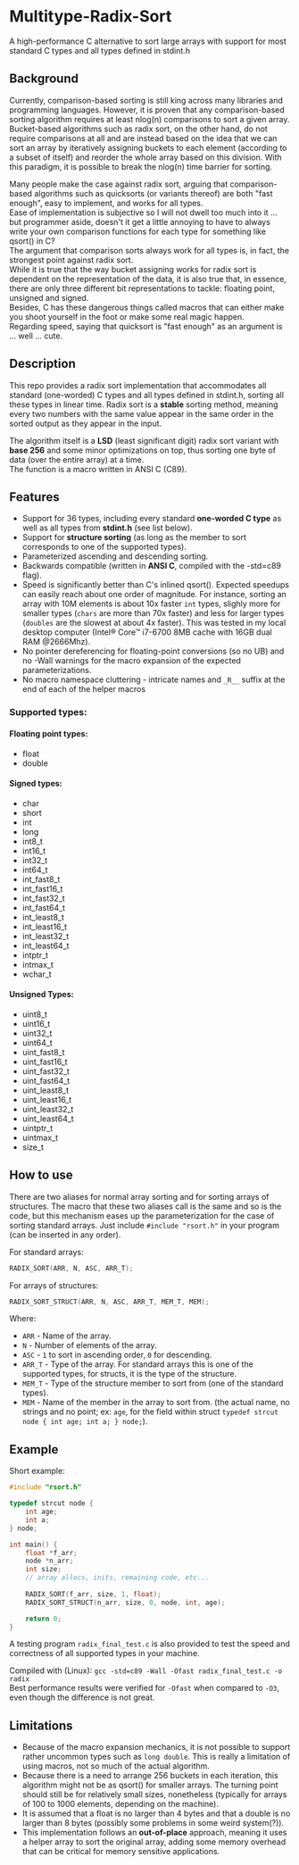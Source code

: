 # Multitype-Radix-Sort
A high-performance C alternative to sort large arrays with support for most standard C types and all types defined in stdint.h

## Background

Currently, comparison-based sorting is still king across many libraries and programming languages.
However, it is proven that any comparison-based sorting algorithm requires at least nlog(n) comparisons to 
sort a given array.<br>
Bucket-based algorithms such as radix sort, on the other hand, do not require comparisons at all and are instead based on the idea that we can sort an array by iteratively assigning buckets to each element (according to a subset of itself) and reorder the whole array based on this division.
With this paradigm, it is possible to break the nlog(n) time barrier for sorting.<br>


Many people make the case against radix sort, arguing that comparison-based algorithms such as quicksorts (or variants thereof) are both "fast enough", easy to implement, and works for all types.<br>
Ease of implementation is subjective so I will not dwell too much into it ... but programmer aside, doesn't it get a little annoying to have to always write your own comparison functions for each type for something like qsort() in C?<br>
The argument that comparison sorts always work for all types is, in fact, the strongest point against radix sort. <br>
While it is true that the way bucket assigning works for radix sort is dependent on the representation of the data, it is also true that, in essence, there are only three different bit representations to tackle: floating point, unsigned and signed. <br>
Besides, C has these dangerous things called macros that can either make you shoot yourself in the foot or make some real magic happen. <br>
Regarding speed, saying that quicksort is "fast enough" as an argument is ... well ... cute.<br>


## Description

This repo provides a radix sort implementation that accommodates all standard (one-worded) C types and all types defined in stdint.h, sorting all these types in linear time.
Radix sort is a **stable** sorting method, meaning every two numbers with the same value appear in the same order in the sorted output as they appear in the input.


The algorithm itself is a **LSD** (least significant digit) radix sort variant with **base 256** and some minor optimizations on top, thus sorting one byte of data (over the entire array) at a time.<br>
The function is a macro written in ANSI C (C89).


## Features

 - Support for 36 types, including every standard **one-worded C type** as well as all types from **stdint.h** (see list below).
 - Support for **structure sorting** (as long as the member to sort corresponds to one of the supported types).
 - Parameterized ascending and descending sorting.
 - Backwards compatible (written in **ANSI C**, compiled with the -std=c89 flag).
 - Speed is significantly better than C's inlined qsort(). Expected speedups can easily reach about one order of magnitude. For instance, sorting an array with 10M elements is about 10x faster `int` types, slighly more for smaller types (`chars` are more than 70x faster) and less for larger types (`doubles` are the slowest at about 4x faster). This was tested in my local desktop computer (Intel® Core™ i7-6700 8MB cache with 16GB dual RAM @2666Mhz).
 - No pointer dereferencing for floating-point conversions (so no UB) and no -Wall warnings for the macro expansion of the expected parameterizations.
 - No macro namespace cluttering -  intricate names and `_R__` suffix at the end of each of the helper macros 

### Supported types:

#### Floating point types:
 - float
 - double

#### Signed types:
 - char
 - short
 - int
 - long
 - int8_t 
 - int16_t
 - int32_t
 - int64_t
 - int_fast8_t
 - int_fast16_t
 - int_fast32_t
 - int_fast64_t
 - int_least8_t
 - int_least16_t
 - int_least32_t
 - int_least64_t
 - intptr_t
 - intmax_t
 - wchar_t

#### Unsigned Types:
 - uint8_t
 - uint16_t
 - uint32_t
 - uint64_t
 - uint_fast8_t
 - uint_fast16_t
 - uint_fast32_t
 - uint_fast64_t
 - uint_least8_t
 - uint_least16_t
 - uint_least32_t
 - uint_least64_t
 - uintptr_t
 - uintmax_t
 - size_t


## How to use

There are two aliases for normal array sorting and for sorting arrays of structures.
The macro that these two aliases call is the same and so is the code, but this mechanism eases up the parameterization for the case of sorting standard arrays.
Just include `#include "rsort.h"` in your program (can be inserted in any order).

For standard arrays:<br>
```c
RADIX_SORT(ARR, N, ASC, ARR_T);
```

For arrays of structures:<br>
```c
RADIX_SORT_STRUCT(ARR, N, ASC, ARR_T, MEM_T, MEM);
```

Where:

 - `ARR` - Name of the array.
 - `N` - Number of elements of the array.
 - `ASC` - `1` to sort in ascending order, `0` for descending.
 - `ARR_T` - Type of the array. For standard arrays this is one of the supported types, for structs, it is the type of the structure.
 - `MEM_T` - Type of the structure member to sort from (one of the standard types).
 - `MEM` - Name of the member in the array to sort from. (the actual name, no strings and no point; ex: `age`, for the field within struct `typedef strcut node { int age; int a; } node;`).


## Example

Short example:

```c
#include "rsort.h"

typedef strcut node {
	int age;
	int a;
} node;

int main() {
	float *f_arr;
	node *n_arr;
	int size;
	// array allocs, inits, remaining code, etc...
	
	RADIX_SORT(f_arr, size, 1, float);
	RADIX_SORT_STRUCT(n_arr, size, 0, node, int, age);

	return 0;
}
```

A testing program `radix_final_test.c` is also provided to test the speed and correctness of all supported types in your machine.

Compiled with (Linux): `gcc -std=c89 -Wall -Ofast radix_final_test.c -o radix`<br>
Best performance results were verified for `-Ofast` when compared to `-O3`, even though the difference is not great.


## Limitations

- Because of the macro expansion mechanics, it is not possible to support rather uncommon types such as `long double`. This is really a limitation of using macros, not so much of the actual algorithm.
- Because there is a need to arrange 256 buckets in each iteration, this algorithm might not be as qsort() for smaller arrays. The turning point should still be for relatively small sizes, nonetheless (typically for arrays of 100 to 1000 elements, depending on the machine).
- It is assumed that a float is no larger than 4 bytes and that a double is no larger than 8 bytes (possibly some problems in some weird system(?)).
- This implementation follows an  **out-of-place**  approach, meaning it uses a helper array to sort the original array, adding some memory overhead that can be critical for memory sensitive applications.
